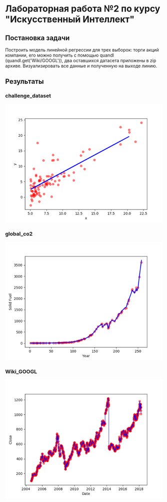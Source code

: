 # Лабораторная работа №2 по курсу "Искусственный Интеллект"
## Постановка задачи
Построить модель линейной регрессии для трех выборок: торги акций компании, его можно получить с помощью quandl (quandl.get('Wiki/GOOGL')),
два оставшихся датасета приложены в zip архиве. Визуализировать все данные и полученную на выходе линию.
## Результаты
### challenge_dataset
![Alt text](/screenshots/challenge_dataset.png)
### global_co2
![Alt text](/screenshots/global_co2.png)
### Wiki_GOOGL
![Alt text](/screenshots/Wiki_GOOGL.png)


